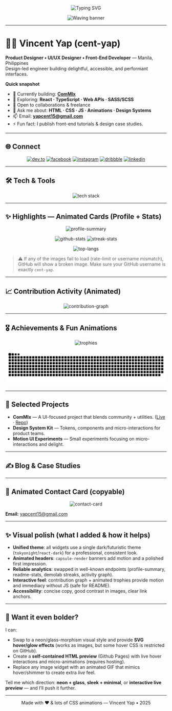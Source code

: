 <!-- =========================
     README: Vincent Yap (cent-yap)
     Modern • Futuristic • Animated
     Paste this whole file into README.md
     ========================= -->

<!-- 🌌 Top Animated Banner -->
<p align="center">
  <img src="https://readme-typing-svg.herokuapp.com?font=Space+Grotesk&size=28&duration=4000&pause=1000&color=F7A600&center=true&vCenter=true&width=900&lines=👋+Hi%2C+I'm+Vincent+Yap;🚀+UI%2FUX+Designer+%7C+Front-End+Developer;🎨+Crafting+Stunning+User+Experiences;💡+Design+%26+Code+Combined" alt="Typing SVG"/>
</p>

<p align="center">
  <img src="https://capsule-render.vercel.app/api?type=waving&color=gradient&height=160&section=header&text=Designing+the+Future+—+Pixel+by+Pixel&fontSize=36&fontColor=ffffff&animation=twinkling" alt="Waving banner"/>
</p>

---

# 👨‍💻 Vincent Yap (cent-yap)
**Product Designer • UI/UX Designer • Front-End Developer** — Manila, Philippines  
Design-led engineer building delightful, accessible, and performant interfaces.

**Quick snapshot**
- 🔭 Currently building: [**ComMIx**](https://commix.netlify.app)  
- 🌱 Exploring: **React · TypeScript · Web APIs · SASS/SCSS**  
- 🤝 Open to collaborations & freelance  
- 💬 Ask me about: **HTML · CSS · JS · Animations · Design Systems**  
- 📫 Email: **yapcent15@gmail.com**  
- ⚡ Fun fact: I publish front-end tutorials & design case studies.

---

## 🌐 Connect
<p align="center">
  <a href="https://dev.to/cent-yap" target="_blank" rel="noopener"><img src="https://skillicons.dev/icons?i=devto" width="44" alt="dev.to"/></a>
  <a href="https://www.facebook.com/vincent.yap.2002/" target="_blank" rel="noopener"><img src="https://skillicons.dev/icons?i=facebook" width="44" alt="facebook"/></a>
  <a href="https://www.instagram.com/centyap/" target="_blank" rel="noopener"><img src="https://skillicons.dev/icons?i=instagram" width="44" alt="instagram"/></a>
  <a href="https://dribbble.com/yapcent" target="_blank" rel="noopener"><img src="https://skillicons.dev/icons?i=dribbble" width="44" alt="dribbble"/></a>
  <a href="https://www.linkedin.com/in/cent-yap/" target="_blank" rel="noopener"><img src="https://skillicons.dev/icons?i=linkedin" width="44" alt="linkedin"/></a>
</p>

---

## 🛠️ Tech & Tools
<p align="center">
  <img src="https://skillicons.dev/icons?i=html,css,js,ts,react,tailwind,sass,nodejs,mysql,firebase,figma,ps,framer" alt="tech stack"/>
</p>

---

## ✨ Highlights — Animated Cards (Profile + Stats)
<div align="center">

<!-- Profile Summary -->
<p>
  <img src="https://github-profile-summary-cards.vercel.app/api/cards/profile-details?username=cent-yap&theme=tokyonight" height="172" alt="profile-summary"/>
</p>

<!-- Combined Stats row -->
<p>
  <img src="https://github-readme-stats.vercel.app/api?username=cent-yap&show_icons=true&theme=tokyonight&hide_border=true&count_private=true" height="170" alt="github-stats"/>
  <img src="https://streak-stats.demolab.com?user=cent-yap&theme=tokyonight&hide_border=true" height="170" alt="streak-stats"/>
</p>

<!-- Top Languages -->
<p>
  <img src="https://github-readme-stats.vercel.app/api/top-langs/?username=cent-yap&layout=compact&theme=tokyonight&hide_border=true" height="140" alt="top-langs"/>
</p>

</div>

> ⚠️ If any of the images fail to load (rate-limit or username mismatch), GitHub will show a broken image. Make sure your GitHub username is exactly `cent-yap`.

---

## 📈 Contribution Activity (Animated)
<p align="center">
  <img src="https://github-readme-activity-graph.vercel.app/graph?username=cent-yap&theme=react-dark&area=true&hide_border=true" height="220" alt="contribution-graph"/>
</p>

---

## 🎖️ Achievements & Fun Animations
<p align="center">
  <img src="https://github-profile-trophy.vercel.app/?username=cent-yap&theme=matrix&row=1&no-frame=true" alt="trophies" />
</p>

<p align="center">
  <img src="https://raw.githubusercontent.com/Platane/snk/output/github-contribution-grid-snake.svg" alt="snake animation" />
</p>

---

## 📁 Selected Projects
- **ComMIx** — A UI-focused project that blends community + utilities. ([Live](https://commix.netlify.app) · [Repo](https://github.com/cent-yap/commix))  
- **Design System Kit** — Tokens, components and micro-interactions for product teams.  
- **Motion UI Experiments** — Small experiments focusing on micro-interactions and delight.

---

## ✍️ Blog & Case Studies
<!-- BLOG-POST-LIST:START -->
<!-- BLOG-POST-LIST:END -->

---

## 📌 Animated Contact Card (copyable)
<p align="center">
  <img src="https://capsule-render.vercel.app/api?type=rounded&color=gradient&height=120&section=header&text=Let%27s+collaborate!+%F0%9F%91%8B&fontSize=20&fontColor=ffffff&animation=twinkling" alt="contact-card"/>
</p>

**Email:** yapcent15@gmail.com

---

## ✨ Visual polish (what I added & how it helps)
- **Unified theme**: all widgets use a single dark/futuristic theme (`tokyonight`/`react-dark`) for a professional, consistent look.  
- **Animated headers**: `capsule-render` banners add motion and a polished first impression.  
- **Reliable analytics**: swapped in well-known endpoints (profile-summary, readme-stats, demolab streaks, activity graph).  
- **Interactive feel**: contribution graph + animated trophies provide motion and immediacy without JS (safe for README).  
- **Accessibility**: concise copy, good contrast in images, clear link anchors.

---

## 🔧 Want it even bolder?
I can:
- Swap to a neon/glass-morphism visual style and provide **SVG hover/glow effects** (works as images, but some hover CSS is restricted on GitHub).  
- Create a **self-contained HTML preview** (Github Pages) with live hover interactions and micro-animations (requires hosting).  
- Replace any image widget with an animated GIF that mimics hover/shimmer to create extra *live* feel.

Tell me which direction: **neon + glass**, **sleek + minimal**, or **interactive live preview** — and I’ll push it further.  

---

<p align="center">Made with ❤️ & lots of CSS animations — Vincent Yap • 2025</p>
